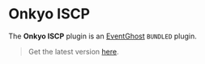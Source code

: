 # Onkyo ISCP

The **Onkyo ISCP** plugin is an [EventGhost](https://github.com/EventGhost/EventGhost) `BUNDLED` plugin.

> Get the latest version [here](https://github.com/EventGhost/EventGhost/tree/master/plugins/OnkyoISCP).